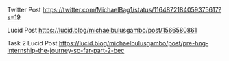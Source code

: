 Twitter Post
https://twitter.com/MichaelBag1/status/1164872184059375617?s=19


Lucid Post
https://lucid.blog/michaelbulusgambo/post/1566580861


Task 2 Lucid Post
https://lucid.blog/michaelbulusgambo/post/pre-hng-internship-the-journey-so-far-part-2-bec
